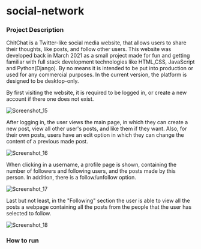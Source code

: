 # social-network

### Project Description

ChitChat is a Twitter-like social media website, that allows users to share their thoughts, like posts, and follow other users. This website was developed back in March 2021 as a small project made for fun and getting familiar with full stack development technologies like HTML,CSS, JavaScript and Python(Django). By no means it is intended to be put into production or used for any commercial purposes. In the current version, the platform is designed to be desktop-only.

By first visiting the website, it is required to be logged in, or create a new account if there one does not exist.

![Screenshot_15](https://user-images.githubusercontent.com/47897459/229605799-f2d64673-c669-4ea6-890e-a386e3706be2.png)

After logging in, the user views the main page, in which they can create a new post, view all other user's posts, and like them if they want. Also, for their own posts, users have an edit option in which they can change the content of a previous made post.

![Screenshot_16](https://user-images.githubusercontent.com/47897459/229607706-89fcf2ae-ebb6-44d1-9674-bd6263b14d22.png)

When clicking in a username, a profile page is shown, containing the number of followers and following users, and the posts made by this person. In addition, there is a follow/unfollow option.

![Screenshot_17](https://user-images.githubusercontent.com/47897459/229608645-a00ec404-8805-4c04-a6c7-3035689be4bf.png)

Last but not least, in the "Following" section the user is able to view all the posts a webpage containing all the posts from the people that the user has selected to follow.

![Screenshot_18](https://user-images.githubusercontent.com/47897459/229614023-65d3d9cb-ba04-42f6-9dcc-e8aa68dca3ad.png)

### How to run

